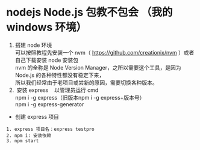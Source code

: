 # nodejs Node.js 包教不包会 （我的 windows 环境）

1.  搭建 node 环境  
    可以按照教程先安装一个 nvm（ https://github.com/creationix/nvm ）或者自己下载安装 node 安装包  
    nvm 的全称是 Node Version Manager，之所以需要这个工具，是因为 Node.js 的各种特性都没有稳定下来，  
    所以我们经常由于老项目或尝新的原因，需要切换各种版本。  
2.  安装 express 
    以管理员运行 cmd  
    npm i -g express（旧版本npm i -g express+版本号）  
    npm i -g express-generator  
* 创建 express 项目
```
1. express 项目名：express testpro
2. npm i: 安装依赖
3. npm start 

```
